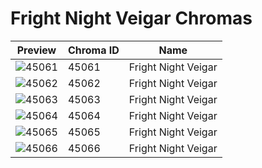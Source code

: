 # Fright Night Veigar Chromas



| Preview | Chroma ID | Name |
|---------|-----------|------|
| ![45061](https://raw.communitydragon.org/latest/plugins/rcp-be-lol-game-data/global/default/v1/champion-chroma-images/45/45061.png) | 45061 | Fright Night Veigar |
| ![45062](https://raw.communitydragon.org/latest/plugins/rcp-be-lol-game-data/global/default/v1/champion-chroma-images/45/45062.png) | 45062 | Fright Night Veigar |
| ![45063](https://raw.communitydragon.org/latest/plugins/rcp-be-lol-game-data/global/default/v1/champion-chroma-images/45/45063.png) | 45063 | Fright Night Veigar |
| ![45064](https://raw.communitydragon.org/latest/plugins/rcp-be-lol-game-data/global/default/v1/champion-chroma-images/45/45064.png) | 45064 | Fright Night Veigar |
| ![45065](https://raw.communitydragon.org/latest/plugins/rcp-be-lol-game-data/global/default/v1/champion-chroma-images/45/45065.png) | 45065 | Fright Night Veigar |
| ![45066](https://raw.communitydragon.org/latest/plugins/rcp-be-lol-game-data/global/default/v1/champion-chroma-images/45/45066.png) | 45066 | Fright Night Veigar |